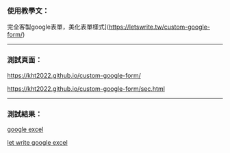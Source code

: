 ### 使用教學文：
完全客製google表單，美化表單樣式](https://letswrite.tw/custom-google-form/)


---


### 測試頁面：
<https://kht2022.github.io/custom-google-form/>

<https://kht2022.github.io/custom-google-form/sec.html>


---


### 測試結果：
[google excel](https://docs.google.com/spreadsheets/d/16i325AVb4OyxzpwN19bApARWNdi96qQMb3WhIEDmxeA/edit?resourcekey#gid=955154748/edit)


[let write google excel](https://docs.google.com/spreadsheets/d/15QiZEKyMMmpbj7cvJ_fPX5Eh1x9BzXOtfONFIM2V64o/edit#gid=1662192619)




